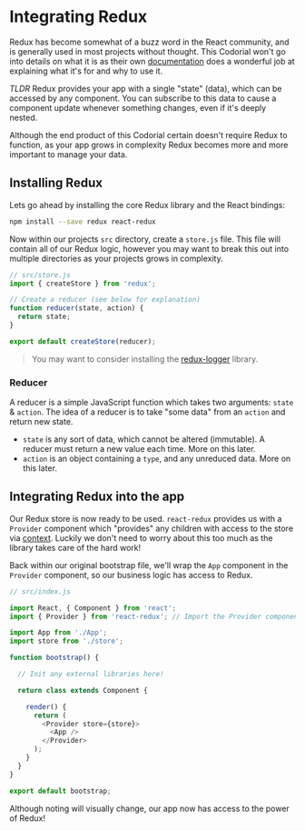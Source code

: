 # Integrating Redux

Redux has become somewhat of a buzz word in the React community, and is generally used in most projects without thought. This Codorial
won't go into details on what it is as their own [documentation](https://redux.js.org/introduction/motivation) does a wonderful job at explaining
what it's for and why to use it.

*TLDR* Redux provides your app with a single "state" (data), which can be accessed by any component. You can subscribe to this data to cause
a component update whenever something changes, even if it's deeply nested.

Although the end product of this Codorial certain doesn't require Redux to function, as your app grows in complexity Redux becomes more and
more important to manage your data.

## Installing Redux

Lets go ahead by installing the core Redux library and the React bindings:

```bash
npm install --save redux react-redux
```

Now within our projects `src` directory, create a `store.js` file. This file will contain all of our Redux logic, however you may want to break
this out into multiple directories as your projects grows in complexity.

```js
// src/store.js
import { createStore } from 'redux';

// Create a reducer (see below for explanation)
function reducer(state, action) {
  return state;
}

export default createStore(reducer);
```

> You may want to consider installing the [redux-logger](https://github.com/evgenyrodionov/redux-logger) library.

### Reducer

A reducer is a simple JavaScript function which takes two arguments: `state` & `action`. The idea of a reducer is to take "some data" from an `action`
and return new state.

- `state` is any sort of data, which cannot be altered (immutable). A reducer must return a new value each time. More on this later.
- `action` is an object containing a `type`, and any unreduced data. More on this later.

## Integrating Redux into the app

Our Redux store is now ready to be used. `react-redux` provides us with a `Provider` component which "provides" any children
with access to the store via [context](https://reactjs.org/docs/context.html). Luckily we don't need to worry about this too much as the library
takes care of the hard work!

Back within our original bootstrap file, we'll wrap the `App` component in the `Provider` component, so our business logic has access to Redux.

```js
// src/index.js

import React, { Component } from 'react';
import { Provider } from 'react-redux'; // Import the Provider component

import App from './App';
import store from './store';

function bootstrap() {

  // Init any external libraries here!

  return class extends Component {

    render() {
      return (
        <Provider store={store}>
          <App />
        </Provider>
      );
    }
  }
}

export default bootstrap;
```

Although noting will visually change, our app now has access to the power of Redux!
